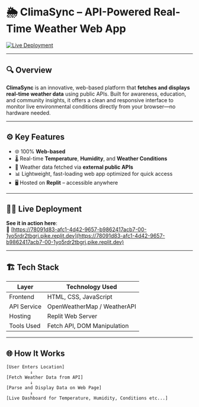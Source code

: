 # 🌦️ ClimaSync – API-Powered Real-Time Weather Web App

[![Live Deployment](https://img.shields.io/badge/Live--Site-Click%20Here-brightgreen)](https://78091d83-afc1-4d42-9657-b9862417acb7-00-1yo5rdr2tbgrj.pike.replit.dev)

---

## 🔍 Overview

**ClimaSync** is an innovative, web-based platform that **fetches and displays real-time weather data** using public APIs. Built for awareness, education, and community insights, it offers a clean and responsive interface to monitor live environmental conditions directly from your browser—no hardware needed.

---

## ⚙️ Key Features

- 🌐 100% **Web-based** 
- 🌡️ Real-time **Temperature**, **Humidity**, and **Weather Conditions**
- 📡 Weather data fetched via **external public APIs**
- 📊 Lightweight, fast-loading web app optimized for quick access
- 🖥️ Hosted on **Replit** – accessible anywhere

---

## 🧑‍💻 Live Deployment

**See it in action here**:  
🔗 [https://78091d83-afc1-4d42-9657-b9862417acb7-00-1yo5rdr2tbgrj.pike.replit.dev](https://78091d83-afc1-4d42-9657-b9862417acb7-00-1yo5rdr2tbgrj.pike.replit.dev)

---

## 🏗️ Tech Stack

| Layer        | Technology Used              |
|--------------|------------------------------|
| Frontend     | HTML, CSS, JavaScript        |
| API Service  | OpenWeatherMap / WeatherAPI  |
| Hosting      | Replit Web Server            |
| Tools Used   | Fetch API, DOM Manipulation  |

---

## 🌐 How It Works

```plaintext
[User Enters Location]
         ↓
[Fetch Weather Data from API]
         ↓
[Parse and Display Data on Web Page]
         ↓
[Live Dashboard for Temperature, Humidity, Conditions etc...]
